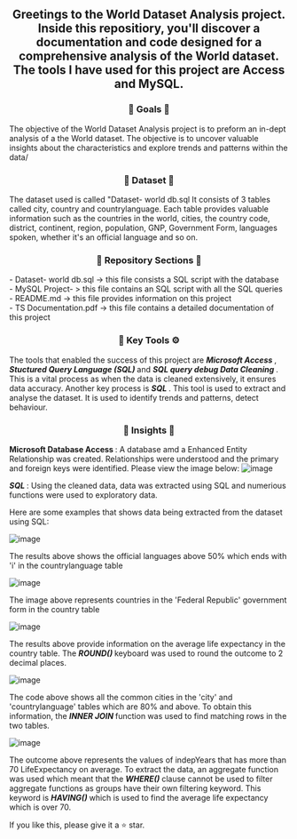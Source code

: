 <div align="center"> <h2 align="center"> Greetings to the World Dataset Analysis project. Inside this repositiory, you'll discover a documentation and code designed for a comprehensive analysis of the World dataset. The tools I have used for this project are Access and MySQL. </h2> </div>

<div align="center"> <h3 align="center"> 🎯 Goals 🎯 </h3> </div>
The objective of the World Dataset Analysis project is to preform an in-dept analysis of a the World dataset. The objective is to uncover valuable insights about the characteristics and explore trends and patterns within the data/

<div align="center"> <h3 align="center"> 🔢 Dataset 🔢 </h3> </div>
The dataset used is called "Dataset- world db.sql It consists of 3 tables called city, country and countrylanguage. Each table provides valuable information such as the countries in the world, cities, the country code, district, continent, region, population, GNP, Government Form, languages spoken, whether it's an official language and so on.

<div align="center"> <h3 align="center"> 📂 Repository Sections 📂 </h3> </div> 
- Dataset- world db.sql -> this file consists a SQL script with the database <br>
- MySQL Project- > this file contains an SQL script with all the SQL queries <br>
- README.md -> this file provides information on this project <br>
- TS Documentation.pdf -> this file  contains a detailed documentation of this project </div>


<div align="center"> <h3 align="center"> 🔑 Key Tools ⚙️ </h3> </div>
The tools that enabled the success of this project are <b><i> Microsoft Access </i></b>, <b><i> Stuctured Query Language (SQL) </i></b> and <b><i> SQL query debug </i></b.
The key processes used is <b><i> Data Cleaning </i></b>. This is a vital process as when the data is cleaned extensively, it ensures data accuracy. Another key process is <b><i> SQL </i></b>. This tool is used to extract and analyse the dataset. It is used to identify trends and patterns, detect behaviour. 

<div align="center"> <h3 align="center"> 🧐 Insights 🧐 </h3> </div>

<b> Microsoft Database Access </b>: 
A database amd a Enhanced Entity Relationship was created. Relationships were understood and the primary and foreign keys were identified. Please view the image below:
![image](https://github.com/TharsikaSri/Databases-SQL-WorldDS/assets/150933187/9a61674f-e2c7-4846-8bcb-1dfeda223d65)

<b><i> SQL </i></b>: 
Using the cleaned data, data was extracted using SQL and numerious functions were used to exploratory data. 

Here are some examples that shows data being extracted from the dataset using SQL: 

![image](https://github.com/TharsikaSri/Databases-SQL-WorldDS/assets/150933187/e0efa5bb-14cb-41fb-a25f-ae176a94b0c2) 

The results above shows the official languages above 50% which ends with 'i' in the countrylanguage table

![image](https://github.com/TharsikaSri/Databases-SQL-WorldDS/assets/150933187/6e0e221e-bdfa-4117-9f75-f18277ef785f) 

The image above represents countries in the 'Federal Republic' government form in the country table

![image](https://github.com/TharsikaSri/Databases-SQL-WorldDS/assets/150933187/82ef72ad-cbda-409d-ab5c-e35481f31a4c) 

The results above provide information on the average life expectancy in the country table. The <b><i> ROUND() </i></b> keyboard was used to round the outcome to 2 decimal places. 

![image](https://github.com/TharsikaSri/Databases-SQL-WorldDS/assets/150933187/72d11905-b8b9-4e83-bfbb-7c16bc87b2bf) 

The code above shows all the common cities in the 'city' and 'countrylanguage' tables which are 80% and above. To obtain this information, the <b><i> INNER JOIN </i></b> function was used to find matching rows in the two tables.

![image](https://github.com/TharsikaSri/Databases-SQL-WorldDS/assets/150933187/49f88cd4-6399-4cfc-9356-9ea1fb310fa4) 

The outcome above represents the values of indepYears that has more than 70 LifeExpectancy on average. To extract the data, an aggregate function was used which meant that the <b><i> WHERE() </i></b> clause cannot be used to filter aggregate functions as groups have their own filtering keyword. This keyword is <b><i> HAVING() </i></b> which is used to find the average life expectancy which is over 70. 

If you like this, please give it a ⭐ star.

